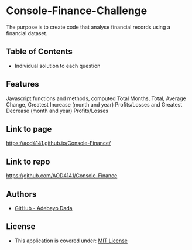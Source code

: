 # Console-Finance-Challenge
The purpose is to create code that analyse financial records using a financial dataset.


## Table of Contents

* Individual solution to each question


## Features

Javascript functions and methods, computed Total Months, Total, Average Change, Greatest Increase (month and year) Profits/Losses and Greatest Decrease (month and year) Profits/Losses


## Link to page

https://aod4141.github.io/Console-Finance/

## Link to repo

https://github.com/AOD4141/Console-Finance

## Authors

- [GitHub - Adebayo Dada](https://github.com/AOD4141)



## License

- This application is covered under: [MIT License](https://choosealicense.com/licenses/mit)
